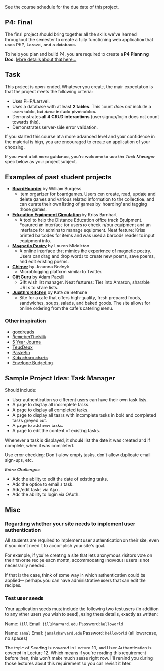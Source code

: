 See the course schedule for the due date of this project.

## P4: Final
The final project should bring together all the skills we've learned throughout the semester to create a fully functioning web application that uses PHP, Laravel, and a database.

To help you plan and build P4, you are required to create a __P4 Planning Doc__. [More details about that here...](/Projects.../P4_Planning_Doc)

## Task
This project is open-ended. Whatever you create, the main expectation is that the project meets the following criteria:

* Uses PHP/Laravel.
* Uses a database with at least __2 tables__. This count *does not* include a `users` table, but *does* include pivot tables.
* Demonstrates __all 4 CRUD interactions__ (user signup/login does not count towards this).
* Demonstrates server-side error validation.

If you started this course at a more advanced level and your confidence in the material is high, you are encouraged to create an application of your choosing.

If you want a bit more guidance, you're welcome to use the *Task Manager* spec below as your project subject.


## Examples of past student projects

+ [__BoardHoarder__](https://www.youtube.com/watch?v=dECfvnTsV5U) by William Burgess
    + Item organizer for boardgames. Users can create, read, update and delete games and various related information to the collection, and can curate their own listing of games by 'hoarding' and tagging those games.
    <!-- https://github.com/andyburgess/csci_e15_p4 -->
+ [__Education Equipment Circulation__](https://youtu.be/bfnx6WXnRsY) by Kriss Barnhart
    + A tool to help the Distance Education office track Equipment. Featured an interface for users to check in/out equipment and an interface for admins to manage equipment. Neat feature: Kriss printed barcodes for items and was used a barcode reader to input equipment info.
+ [__Magnetic Poetry__](https://youtu.be/h-L4bLaa_6w) by Lauren Middleton
    + A online interface that mimics the experience of [magnetic poetry](http://magneticpoetry.com/). Users can drag and drop words to create new poems, save poems, and edit existing poems.
+ [__Chirper__](https://youtu.be/TVmbhJp9PIc) by Johanna Bodnyk
    + Microblogging platform similar to Twitter.
+ [__Gift Guru__](https://youtu.be/Tl3ZsS9rVQ0) by Adam Pacelli
    + Gift wish list manager. Neat features: Ties into Amazon, sharable URLs to share lists.
+ [__Judith's Kitchen__](https://youtu.be/If9bUABPJjQ) by Kate de Bethune
    + Site for a cafe that offers high-quality, fresh prepared foods, sandwiches, soups, salads, and baked goods. The site allows for online ordering from the cafe's catering menu.
    <!-- https://github.com/katedebethune/p4 -->

### Other inspiration

* [goodreads](https://www.goodreads.com/)
* [RemeberTheMilk](http://www.rememberthemilk.com/)
* [5 Year Journal](http://www.levenger.com/5-year-journal-core-7150.aspx)
* [TeuxDeux](https://teuxdeux.com/)
* [PasteBin](http://pastebin.com/)
* [Kids chore charts](https://www.pinterest.com/AnOrganizedFam/kids-chore-charts/)
* [Envelope Budgeting](http://www.mvelopes.com/)



## Sample Project Idea: Task Manager

Should include:

* User authentication so different users can have their own task lists.
* A page to display all incomplete tasks.
* A page to display all completed tasks.
* A page to display all tasks with incomplete tasks in bold and completed tasks greyed out.
* A page to add new tasks.
* A page to edit the content of existing tasks.

Whenever a task is displayed, it should list the date it was created and if complete, when it was completed.

Use error checking: Don't allow empty tasks, don't allow duplicate email sign-ups, etc.

*Extra Challenges*

* Add the ability to edit the date of existing tasks.
* Add the option to email a task.
* Add/edit tasks via Ajax.
* Add the ability to login via OAuth.


## Misc

### Regarding whether your site needs to implement user authentication
All students are required to implement user authentication on their site, even if you don't need it to accomplish your site's goal.

For example, if you're creating a site that lets anonymous visitors vote on their favorite recipe each month, accommodating individual users is not necessarily needed.

If that is the case, think of some way in which authentication could be applied&mdash; perhaps you can have administrative users that can edit the recipes.


### Test user seeds
Your application seeds must include the following two test users (in addition to any other users you wish to seed), using these details, exactly as written:

Name: `Jill`
Email: `jill@harvard.edu`
Password: `helloworld`

Name: `Jamal`
Email: `jamal@harvard.edu`
Password: `helloworld` (all lowercase, no spaces)

The topic of Seeding is covered in Lecture 10, and User Authentication is covered in Lecture 12. Which means if you're reading this requirement before then, this won't make much sense right now. I'll remind you during those lectures about this requirement so you can revisit it later.
